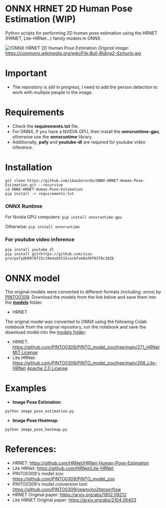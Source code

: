 # ONNX HRNET 2D Human Pose Estimation (WIP)
 Python scripts for performing 2D human pose estimation using the HRNET (HRNET, Lite-HRNet...) family models in ONNX.


![!ONNX HRNET 2D Human Pose Estimation](https://github.com/ibaiGorordo/ONNX-HRNET-Human-Pose-Estimation/blob/main/doc/img/output.jpg)
*Original image: https://commons.wikimedia.org/wiki/File:Bull-Riding2-Szmurlo.jpg*

# Important
- The repository is still in progress, I need to add the person detection to work with multiple people in the image.

# Requirements

 * Check the **requirements.txt** file. 
 * For ONNX, if you have a NVIDIA GPU, then install the **onnxruntime-gpu**, otherwise use the **onnxruntime** library.
 * Additionally, **pafy** and **youtube-dl** are required for youtube video inference.
 
# Installation
```
git clone https://github.com/ibaiGorordo/ONNX-HRNET-Human-Pose-Estimation.git --recursive
cd ONNX-HRNET-Human-Pose-Estimation
pip install -r requirements.txt
```
### ONNX Runtime
For Nvidia GPU computers:
`pip install onnxruntime-gpu`

Otherwise:
`pip install onnxruntime`

### For youtube video inference
```
pip install youtube_dl
pip install git+https://github.com/zizo-pro/pafy@b8976f22c19e4ab5515cacbfae0a3970370c102b
```

# ONNX model 
The original models were converted to different formats (including .onnx) by [PINTO0309](https://github.com/PINTO0309). Download the models from the link below and save them into the **[models](https://github.com/ibaiGorordo/ONNX-GLPDepth/tree/main/models)** folder. 

- HRNET

The original model was converted to ONNX using the following Colab notebook from the original repository, run the notebook and save the download model into the [models  folder](https://github.com/ibaiGorordo/ONNX-HRNET-Human-Pose-Estimation/tree/main/models):
- HRNET: https://github.com/PINTO0309/PINTO_model_zoo/tree/main/271_HRNet [MIT License](https://github.com/leoxiaobin/deep-high-resolution-net.pytorch/blob/master/LICENSE)
- Lite HRNet: https://github.com/PINTO0309/PINTO_model_zoo/tree/main/268_Lite-HRNet [Apache 2.0 License](https://github.com/HRNet/Lite-HRNet/blob/hrnet/LICENSE)
 
# Examples

 * **Image Pose Estimation**:
 ```
 python image_pose_estimation.py
 ```
 
 * **Image Pose Heatmap**:
 ```
 python image_pose_heatmap.py
 ```

# References:
* HRNET: https://github.com/HRNet/HRNet-Human-Pose-Estimation
* Lite HRNet: https://github.com/HRNet/Lite-HRNet
* PINTO0309's model zoo: https://github.com/PINTO0309/PINTO_model_zoo
* PINTO0309's model conversion tool: https://github.com/PINTO0309/openvino2tensorflow
* HRNET Original paper: https://arxiv.org/abs/1902.09212
* Lite HRNET Original paper: https://arxiv.org/abs/2104.06403
